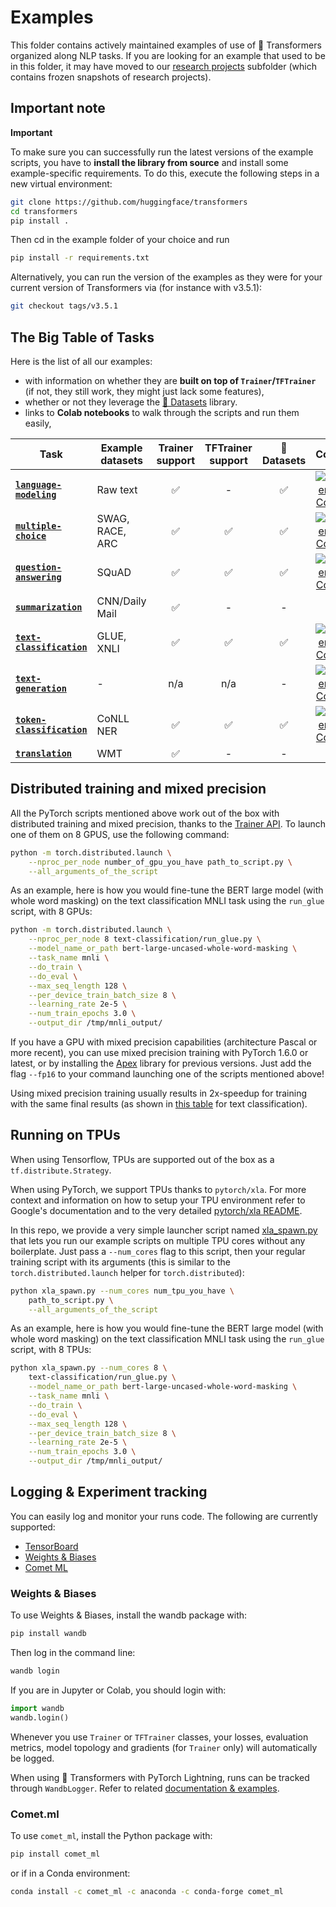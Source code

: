 <!---
Copyright 2020 The HuggingFace Team. All rights reserved.

Licensed under the Apache License, Version 2.0 (the "License");
you may not use this file except in compliance with the License.
You may obtain a copy of the License at

    http://www.apache.org/licenses/LICENSE-2.0

Unless required by applicable law or agreed to in writing, software
distributed under the License is distributed on an "AS IS" BASIS,
WITHOUT WARRANTIES OR CONDITIONS OF ANY KIND, either express or implied.
See the License for the specific language governing permissions and
limitations under the License.
-->

# Examples

This folder contains actively maintained examples of use of 🤗 Transformers organized along NLP tasks. If you are looking for an example that used to
be in this folder, it may have moved to our [research projects](https://github.com/huggingface/transformers/tree/master/examples/research_projects) subfolder (which contains frozen snapshots of research projects).

## Important note

**Important**

To make sure you can successfully run the latest versions of the example scripts, you have to **install the library from source** and install some example-specific requirements. To do this, execute the following steps in a new virtual environment:
```bash
git clone https://github.com/huggingface/transformers
cd transformers
pip install .
```
Then cd in the example folder of your choice and run
```bash
pip install -r requirements.txt
```

Alternatively, you can run the version of the examples as they were for your current version of Transformers via (for instance with v3.5.1):
```bash
git checkout tags/v3.5.1
```

## The Big Table of Tasks

Here is the list of all our examples:
- with information on whether they are **built on top of `Trainer`/`TFTrainer`** (if not, they still work, they might
  just lack some features),
- whether or not they leverage the [🤗 Datasets](https://github.com/huggingface/datasets) library.
- links to **Colab notebooks** to walk through the scripts and run them easily,
<!--
Coming soon!
- links to **Cloud deployments** to be able to deploy large-scale trainings in the Cloud with little to no setup.
-->

| Task | Example datasets | Trainer support | TFTrainer support | 🤗 Datasets | Colab
|---|---|:---:|:---:|:---:|:---:|
| [**`language-modeling`**](https://github.com/huggingface/transformers/tree/master/examples/language-modeling)       | Raw text        | ✅ | -  | ✅ | [![Open In Colab](https://colab.research.google.com/assets/colab-badge.svg)](https://colab.research.google.com/github/huggingface/blog/blob/master/notebooks/01_how_to_train.ipynb)
| [**`multiple-choice`**](https://github.com/huggingface/transformers/tree/master/examples/multiple-choice)           | SWAG, RACE, ARC | ✅ | ✅ | ✅ | [![Open In Colab](https://colab.research.google.com/assets/colab-badge.svg)](https://colab.research.google.com/github/ViktorAlm/notebooks/blob/master/MPC_GPU_Demo_for_TF_and_PT.ipynb)
| [**`question-answering`**](https://github.com/huggingface/transformers/tree/master/examples/question-answering)     | SQuAD           | ✅ | ✅ | ✅ | [![Open In Colab](https://colab.research.google.com/assets/colab-badge.svg)](https://github.com/huggingface/notebooks/blob/master/examples/question_answering.ipynb)
| [**`summarization`**](https://github.com/huggingface/transformers/tree/master/examples/seq2seq)                     | CNN/Daily Mail  | ✅  | - | - | -
| [**`text-classification`**](https://github.com/huggingface/transformers/tree/master/examples/text-classification)   | GLUE, XNLI      | ✅ | ✅ | ✅ | [![Open In Colab](https://colab.research.google.com/assets/colab-badge.svg)](https://github.com/huggingface/notebooks/blob/master/examples/text_classification.ipynb)
| [**`text-generation`**](https://github.com/huggingface/transformers/tree/master/examples/text-generation)           | -               | n/a | n/a | - | [![Open In Colab](https://colab.research.google.com/assets/colab-badge.svg)](https://colab.research.google.com/github/huggingface/blog/blob/master/notebooks/02_how_to_generate.ipynb)
| [**`token-classification`**](https://github.com/huggingface/transformers/tree/master/examples/token-classification) | CoNLL NER       | ✅ | ✅ | ✅ | [![Open In Colab](https://colab.research.google.com/assets/colab-badge.svg)](https://github.com/huggingface/notebooks/blob/master/examples/token_classification.ipynb)
| [**`translation`**](https://github.com/huggingface/transformers/tree/master/examples/seq2seq)                       | WMT             | ✅  | - | - | -


<!--
## One-click Deploy to Cloud (wip)

**Coming soon!**
-->

## Distributed training and mixed precision

All the PyTorch scripts mentioned above work out of the box with distributed training and mixed precision, thanks to
the [Trainer API](https://huggingface.co/transformers/main_classes/trainer.html). To launch one of them on 8 GPUS, use
the following command:

```bash
python -m torch.distributed.launch \
    --nproc_per_node number_of_gpu_you_have path_to_script.py \
	--all_arguments_of_the_script 
```

As an example, here is how you would fine-tune the BERT large model (with whole word masking) on the text
classification MNLI task using the `run_glue` script, with 8 GPUs:

```bash
python -m torch.distributed.launch \
    --nproc_per_node 8 text-classification/run_glue.py \
    --model_name_or_path bert-large-uncased-whole-word-masking \
    --task_name mnli \
    --do_train \
    --do_eval \
    --max_seq_length 128 \
    --per_device_train_batch_size 8 \
    --learning_rate 2e-5 \
    --num_train_epochs 3.0 \
    --output_dir /tmp/mnli_output/
```

If you have a GPU with mixed precision capabilities (architecture Pascal or more recent), you can use mixed precision
training with PyTorch 1.6.0 or latest, or by installing the [Apex](https://github.com/NVIDIA/apex) library for previous
versions. Just add the flag `--fp16` to your command launching one of the scripts mentioned above!

Using mixed precision training usually results in 2x-speedup for training with the same final results (as shown in
[this table](https://github.com/huggingface/transformers/tree/master/examples/text-classification#mixed-precision-training)
for text classification).

## Running on TPUs

When using Tensorflow, TPUs are supported out of the box as a `tf.distribute.Strategy`.

When using PyTorch, we support TPUs thanks to `pytorch/xla`. For more context and information on how to setup your TPU environment refer to Google's documentation and to the
very detailed [pytorch/xla README](https://github.com/pytorch/xla/blob/master/README.md).

In this repo, we provide a very simple launcher script named
[xla_spawn.py](https://github.com/huggingface/transformers/tree/master/examples/xla_spawn.py) that lets you run our
example scripts on multiple TPU cores without any boilerplate. Just pass a `--num_cores` flag to this script, then your
regular training script with its arguments (this is similar to the `torch.distributed.launch` helper for
`torch.distributed`):

```bash
python xla_spawn.py --num_cores num_tpu_you_have \
    path_to_script.py \
	--all_arguments_of_the_script 
```

As an example, here is how you would fine-tune the BERT large model (with whole word masking) on the text
classification MNLI task using the `run_glue` script, with 8 TPUs:

```bash
python xla_spawn.py --num_cores 8 \
    text-classification/run_glue.py \
    --model_name_or_path bert-large-uncased-whole-word-masking \
    --task_name mnli \
    --do_train \
    --do_eval \
    --max_seq_length 128 \
    --per_device_train_batch_size 8 \
    --learning_rate 2e-5 \
    --num_train_epochs 3.0 \
    --output_dir /tmp/mnli_output/
```

## Logging & Experiment tracking

You can easily log and monitor your runs code. The following are currently supported:

* [TensorBoard](https://www.tensorflow.org/tensorboard)
* [Weights & Biases](https://docs.wandb.com/library/integrations/huggingface)
* [Comet ML](https://www.comet.ml/docs/python-sdk/huggingface/)

### Weights & Biases

To use Weights & Biases, install the wandb package with:

```bash
pip install wandb
```

Then log in the command line:

```bash
wandb login
```

If you are in Jupyter or Colab, you should login with:

```python
import wandb
wandb.login()
```

Whenever you use `Trainer` or `TFTrainer` classes, your losses, evaluation metrics, model topology and gradients (for `Trainer` only) will automatically be logged.

When using 🤗 Transformers with PyTorch Lightning, runs can be tracked through `WandbLogger`. Refer to related [documentation & examples](https://docs.wandb.com/library/integrations/lightning).

### Comet.ml

To use `comet_ml`, install the Python package with:

```bash
pip install comet_ml
```

or if in a Conda environment:

```bash
conda install -c comet_ml -c anaconda -c conda-forge comet_ml
```
